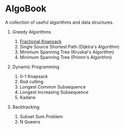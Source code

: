 # AlgoBook
A collection of useful algorithms and data structures. 

1. Greedy Algorithms
    1. [Fractional Knapsack](./greedy/fractionalknapsack.java)
    2. Single Source Shortest Path (Dijktra's Algorithm)
    3. Minimum Spanning Tree (Kruskal's Algorithm)
    4. Minimum Spanning Tree (Primm's Algorithm)

2. Dynamic Programming
    1. 0-1 Knapsack
    2. Rod cutting
    3. Longest Common Subsequence
    4. Longest Increasing Subsequence 
    5. Kadane

3. Backtracking
    1. Subset Sum Problem
    2. N Queens




